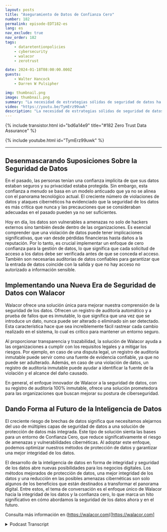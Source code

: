 ```yaml
---
layout: posts
title: "Aseguramiento de Datos de Confianza Cero"
number: 182
permalink: episode-EDT182-es
lang: es
nav_exclude: true
nav_order: 182
tags:
    - dataretentionpolicies
    - cybersecurity
    - walacor
    - zerotrust

date: 2024-01-18T08:00:00.000Z
guests:
    - Walter Hancock
    - Darren W Pulsipher

img: thumbnail.png
image: thumbnail.png
summary: "La necesidad de estrategias sólidas de seguridad de datos ha crecido exponencialmente en la era digital, convirtiéndose en una prioridad máxima para las empresas alrededor del mundo. El experto en ciberseguridad y CTO de Walacor, Walter Hancock, ofrece una visión perspicaz sobre la importancia de la integridad de los datos y un enfoque de cero confianza en los regímenes actuales de ciberseguridad."
video: "https://youtu.be/TymErz99uwk"
description: "La necesidad de estrategias sólidas de seguridad de datos ha crecido exponencialmente en la era digital, convirtiéndose en una prioridad máxima para las empresas alrededor del mundo. El experto en ciberseguridad y CTO de Walacor, Walter Hancock, ofrece una visión perspicaz sobre la importancia de la integridad de los datos y un enfoque de cero confianza en los regímenes actuales de ciberseguridad."
---
```


<div>
{% include transistor.html id="bd6a14e9" title="#182 Zero Trust Data Assurance" %}

{% include youtube.html id="TymErz99uwk" %}
</div>

---

## Desenmascarando Suposiciones Sobre la Seguridad de Datos

En el pasado, las personas tenían una confianza implícita de que sus datos estaban seguros y su privacidad estaba protegida. Sin embargo, esta confianza a menudo se basa en un modelo anticuado que ya no se alinea con el panorama tecnológico actual. El creciente número de violaciones de datos y ataques cibernéticos ha evidenciado que la seguridad de los datos es más crítica que nunca y las precauciones que se consideraban adecuadas en el pasado pueden ya no ser suficientes.

Hoy en día, los datos son vulnerables a amenazas no solo de hackers externos sino también desde dentro de las organizaciones. Es esencial comprender que una violación de datos puede tener implicaciones significativas, que van desde pérdidas financieras hasta daños a la reputación. Por lo tanto, es crucial implementar un enfoque de cero confianza para la gestión de datos, lo que significa que cada solicitud de acceso a los datos debe ser verificada antes de que se conceda el acceso. También son necesarias auditorías de datos confiables para garantizar que la entrada de datos coincide con la salida y que no hay acceso no autorizado a información sensible.

## Implementando una Nueva Era de Seguridad de Datos con Walacor

Walacor ofrece una solución única para mejorar nuestra comprensión de la seguridad de los datos. Ofrecen un registro de auditoría automático y a prueba de fallos que es inmutable, lo que significa que una vez que se introduce un dato, nunca puede ser alterado o eliminado sin ser detectado. Esta característica hace que sea increíblemente fácil rastrear cada cambio realizado en el sistema, lo cual es crítico para mantener un entorno seguro.

Al proporcionar transparencia y trazabilidad, la solución de Walacor ayuda a las organizaciones a cumplir con los requisitos legales y a mitigar los riesgos. Por ejemplo, en caso de una disputa legal, un registro de auditoría inmutable puede servir como una fuente de evidencia confiable, ya que no puede ser adulterado. Además, en caso de una violación de datos, un registro de auditoría inmutable puede ayudar a identificar la fuente de la violación y el alcance del daño causado.

En general, el enfoque innovador de Walacor a la seguridad de datos, con su registro de auditoría 100% inmutable, ofrece una solución prometedora para las organizaciones que buscan mejorar su postura de ciberseguridad.

## Dando Forma al Futuro de la Inteligencia de Datos

El creciente riesgo de brechas de datos significa que necesitamos alejarnos del uso de múltiples capas de seguridad de datos a una solución de protección de datos más integrada. Este tipo de solución sienta las bases para un entorno de Confianza Cero, que reduce significativamente el riesgo de amenazas y vulnerabilidades cibernéticas. Al adoptar este enfoque, podemos optimizar nuestros métodos de protección de datos y garantizar una mejor integridad de los datos.

El desarrollo de la inteligencia de datos en forma de integridad y seguridad de los datos abre nuevas posibilidades para los negocios digitales. Los métodos mejorados de protección de datos, una mejor integridad de los datos y una reducción en las posibles amenazas cibernéticas son solo algunos de los beneficios que están destinados a transformar el panorama digital. Entre estos, el tema de conversación es el enfoque único de Walacor hacia la integridad de los datos y la confianza cero, lo que marca un hito significativo en cómo abordamos la seguridad de los datos ahora y en el futuro.

Consulta más información en (https://walacor.com)[https://walacor.com]



<details>
<summary> Podcast Transcript </summary>

<p></p>

</details>
